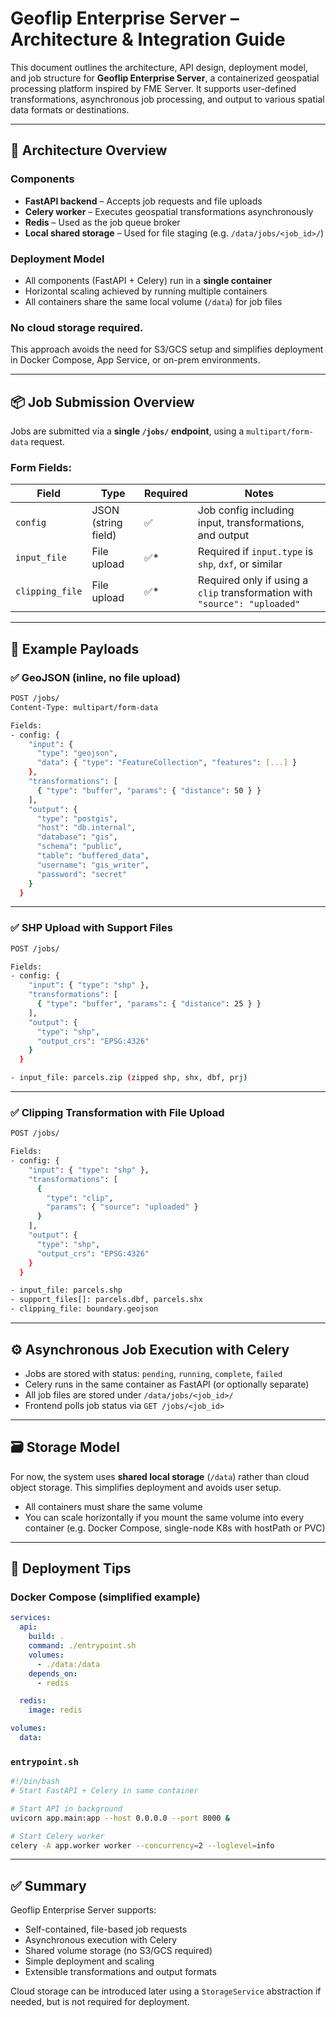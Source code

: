 # Geoflip Enterprise Server – Architecture & Integration Guide

This document outlines the architecture, API design, deployment model, and job structure for **Geoflip Enterprise Server**, a containerized geospatial processing platform inspired by FME Server. It supports user-defined transformations, asynchronous job processing, and output to various spatial data formats or destinations.

---

## 🔧 Architecture Overview

### Components
- **FastAPI backend** – Accepts job requests and file uploads
- **Celery worker** – Executes geospatial transformations asynchronously
- **Redis** – Used as the job queue broker
- **Local shared storage** – Used for file staging (e.g. `/data/jobs/<job_id>/`)

### Deployment Model
- All components (FastAPI + Celery) run in a **single container**
- Horizontal scaling achieved by running multiple containers
- All containers share the same local volume (`/data`) for job files

### No cloud storage required.
This approach avoids the need for S3/GCS setup and simplifies deployment in Docker Compose, App Service, or on-prem environments.

---

## 📦 Job Submission Overview

Jobs are submitted via a **single `/jobs/` endpoint**, using a `multipart/form-data` request.

### Form Fields:
| Field            | Type                 | Required | Notes |
|------------------|----------------------|----------|-------|
| `config`         | JSON (string field)  | ✅       | Job config including input, transformations, and output |
| `input_file`     | File upload          | ✅\*     | Required if `input.type` is `shp`, `dxf`, or similar |
| `clipping_file`  | File upload          | ✅\*     | Required only if using a `clip` transformation with `"source": "uploaded"` |

---

## 📄 Example Payloads

### ✅ GeoJSON (inline, no file upload)
```bash
POST /jobs/
Content-Type: multipart/form-data

Fields:
- config: {
    "input": {
      "type": "geojson",
      "data": { "type": "FeatureCollection", "features": [...] }
    },
    "transformations": [
      { "type": "buffer", "params": { "distance": 50 } }
    ],
    "output": {
      "type": "postgis",
      "host": "db.internal",
      "database": "gis",
      "schema": "public",
      "table": "buffered_data",
      "username": "gis_writer",
      "password": "secret"
    }
  }
```

---

### ✅ SHP Upload with Support Files
```bash
POST /jobs/

Fields:
- config: {
    "input": { "type": "shp" },
    "transformations": [
      { "type": "buffer", "params": { "distance": 25 } }
    ],
    "output": {
      "type": "shp",
      "output_crs": "EPSG:4326"
    }
  }

- input_file: parcels.zip (zipped shp, shx, dbf, prj)
```

---

### ✅ Clipping Transformation with File Upload
```bash
POST /jobs/

Fields:
- config: {
    "input": { "type": "shp" },
    "transformations": [
      {
        "type": "clip",
        "params": { "source": "uploaded" }
      }
    ],
    "output": {
      "type": "shp",
      "output_crs": "EPSG:4326"
    }
  }

- input_file: parcels.shp
- support_files[]: parcels.dbf, parcels.shx
- clipping_file: boundary.geojson
```

---

## ⚙️ Asynchronous Job Execution with Celery

- Jobs are stored with status: `pending`, `running`, `complete`, `failed`
- Celery runs in the same container as FastAPI (or optionally separate)
- All job files are stored under `/data/jobs/<job_id>/`
- Frontend polls job status via `GET /jobs/<job_id>`

---

## 🗃️ Storage Model

For now, the system uses **shared local storage** (`/data`) rather than cloud object storage. This simplifies deployment and avoids user setup.

- All containers must share the same volume
- You can scale horizontally if you mount the same volume into every container (e.g. Docker Compose, single-node K8s with hostPath or PVC)

---

## 🚀 Deployment Tips

### Docker Compose (simplified example)
```yaml
services:
  api:
    build: .
    command: ./entrypoint.sh
    volumes:
      - ./data:/data
    depends_on:
      - redis

  redis:
    image: redis

volumes:
  data:
```

### `entrypoint.sh`
```bash
#!/bin/bash
# Start FastAPI + Celery in same container

# Start API in background
uvicorn app.main:app --host 0.0.0.0 --port 8000 &

# Start Celery worker
celery -A app.worker worker --concurrency=2 --loglevel=info
```

---

## ✅ Summary

Geoflip Enterprise Server supports:
- Self-contained, file-based job requests
- Asynchronous execution with Celery
- Shared volume storage (no S3/GCS required)
- Simple deployment and scaling
- Extensible transformations and output formats

Cloud storage can be introduced later using a `StorageService` abstraction if needed, but is not required for deployment.
